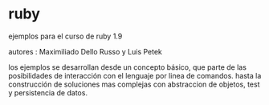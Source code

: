 ruby
====

ejemplos para el curso de ruby 1.9

autores : Maximiliado Dello Russo y Luis Petek

los ejemplos se desarrollan desde un concepto básico, que parte de las
posibilidades de interacción con el lenguaje por linea de comandos.
hasta la construcción de soluciones mas complejas con abstraccion de
objetos, test y persistencia de datos.
 

